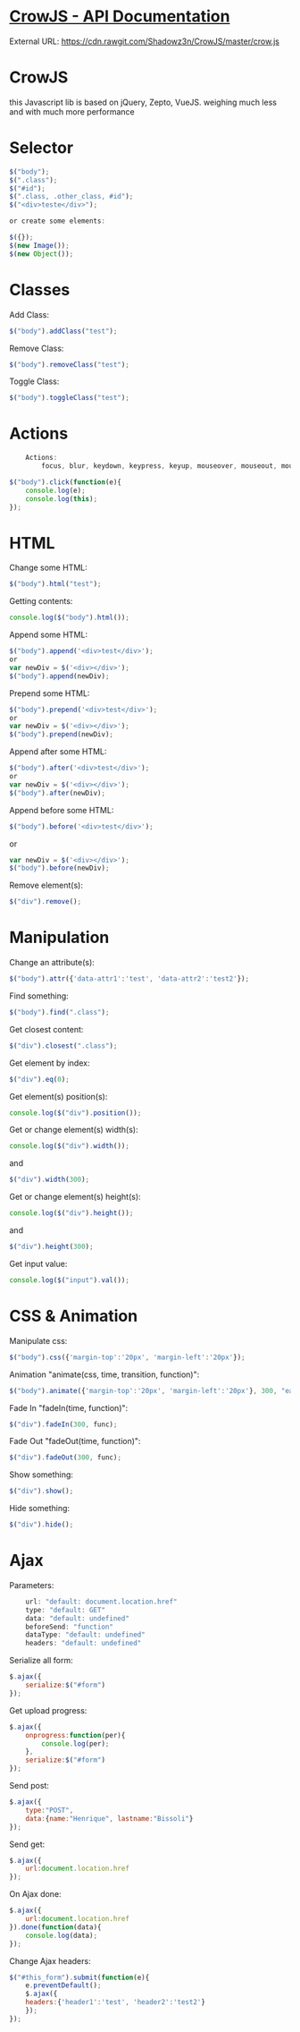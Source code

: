 

# [CrowJS - API Documentation](https://shadowz3n.github.io/CrowJS/)

External URL: https://cdn.rawgit.com/Shadowz3n/CrowJS/master/crow.js

# CrowJS

this Javascript lib is based on jQuery, Zepto, VueJS.
weighing much less and with much more performance


# Selector
```javascript
$("body");
$(".class");
$("#id");
$(".class, .other_class, #id");
$("<div>teste</div>");

or create some elements:

$({});
$(new Image());
$(new Object());
```



# Classes

Add Class:

```javascript
$("body").addClass("test");
```

Remove Class:

```javascript
$("body").removeClass("test");
```

Toggle Class:

```javascript
$("body").toggleClass("test");
```


# Actions
```javascript
	Actions:
		focus, blur, keydown, keypress, keyup, mouseover, mouseout, mousemove, click, submit
```

```javascript
$("body").click(function(e){
	console.log(e);
	console.log(this);
});
```



# HTML

Change some HTML:

```javascript
$("body").html("test");
```
 
Getting contents:

```javascript
console.log($("body").html());
```
  
Append some HTML:

```javascript
$("body").append('<div>test</div>');
or
var newDiv = $('<div></div>');
$("body").append(newDiv);
```
  
Prepend some HTML:

```javascript
$("body").prepend('<div>test</div>');
or
var newDiv = $('<div></div>');
$("body").prepend(newDiv);
```
	
Append after some HTML:

```javascript
$("body").after('<div>test</div>');
or
var newDiv = $('<div></div>');
$("body").after(newDiv);
```
	
Append before some HTML:

```javascript
$("body").before('<div>test</div>');
```
or
```javascript
var newDiv = $('<div></div>');
$("body").before(newDiv);
```
	
Remove element(s):

```javascript
$("div").remove();
```


# Manipulation

	
Change an attribute(s):

```javascript
$("body").attr({'data-attr1':'test', 'data-attr2':'test2'});
```
	
Find something:

```javascript
$("body").find(".class");
```

Get closest content:

```javascript
$("div").closest(".class");
```
	
Get element by index:

```javascript
$("div").eq(0);
```
	
Get element(s) position(s):

```javascript
console.log($("div").position());
```
	
Get or change element(s) width(s):

```javascript
console.log($("div").width());
```
and 
```javascript
$("div").width(300);
```
	
Get or change element(s) height(s):

```javascript
console.log($("div").height());
```

and 

```javascript
$("div").height(300);
```
	
Get input value:

```javascript
console.log($("input").val());
```
 
 
# CSS & Animation

 
Manipulate css:

```javascript
$("body").css({'margin-top':'20px', 'margin-left':'20px'});
```

Animation "animate(css, time, transition, function)":

```javascript
$("body").animate({'margin-top':'20px', 'margin-left':'20px'}, 300, "ease", func);
```

Fade In "fadeIn(time, function)":

```javascript
$("div").fadeIn(300, func);
```
	
Fade Out "fadeOut(time, function)":

```javascript
$("div").fadeOut(300, func);
```
	
Show something:

```javascript
$("div").show();
```

Hide something:

```javascript
$("div").hide();
```
	
	
	
# Ajax

Parameters:

```javascript
	url: "default: document.location.href"
	type: "default: GET"
	data: "default: undefined"
	beforeSend: "function"
	dataType: "default: undefined"
	headers: "default: undefined"
```
	

Serialize all form:

```javascript
$.ajax({
	serialize:$("#form")
});
```
	
Get upload progress:

```javascript
$.ajax({
	onprogress:function(per){
		console.log(per);
	},
	serialize:$("#form")
});
```
	
Send post:

```javascript
$.ajax({
	type:"POST",
	data:{name:"Henrique", lastname:"Bissoli"}
});
```
	
Send get:

```javascript
$.ajax({
	url:document.location.href
});
```
	
On Ajax done:

```javascript
$.ajax({
	url:document.location.href
}).done(function(data){
	console.log(data);
});
```
	
Change Ajax headers:

```javascript
$("#this_form").submit(function(e){
    e.preventDefault();
    $.ajax({
	headers:{'header1':'test', 'header2':'test2'}
    });
});
```
